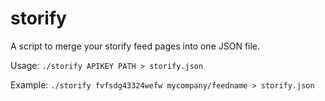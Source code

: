 # storify
A script to merge your storify feed pages into one JSON file.

Usage: `./storify APIKEY PATH > storify.json`

Example: `./storify fvfsdg43324wefw mycompany/feedname > storify.json`
